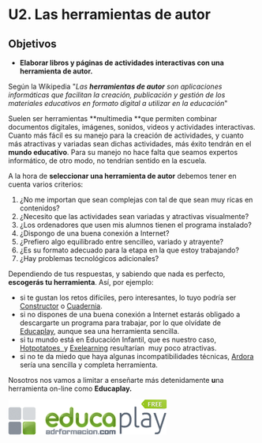 # U2. Las herramientas de autor

## Objetivos

*   **Elaborar libros y páginas de actividades interactivas con una herramienta de autor.**

Según la Wikipedia "_Las **herramientas de autor** son aplicaciones informáticas que facilitan la creación, publicación y gestión de los materiales educativos en formato digital a utilizar en la educación_" 

Suelen ser herramientas **multimedia **que permiten combinar documentos digitales, imágenes, sonidos, videos y actividades interactivas. Cuanto más fácil es su manejo para la creación de actividades, y cuanto más atractivas y variadas sean dichas actividades, más éxito tendrán en el **mundo educativo**. Para su manejo no hace falta que seamos expertos informático, de otro modo, no tendrían sentido en la escuela.

A la hora de **seleccionar una herramienta de autor** debemos tener en cuenta varios criterios:

1.  ¿No me importan que sean complejas con tal de que sean muy ricas en contenidos?
2.  ¿Necesito que las actividades sean variadas y atractivas visualmente?
3.  ¿Los ordenadores que usen mis alumnos tienen el programa instalado?
4.  ¿Dispongo de una buena conexión a Internet?
5.  ¿Prefiero algo equilibrado entre sencilleo, variado y atrayente?
6.  ¿Es su formato adecuado para la etapa en la que estoy trabajando?
7.  ¿Hay problemas tecnológicos adicionales?

Dependiendo de tus respuestas, y sabiendo que nada es perfecto, **escogerás tu herramienta**. Así, por ejemplo:

*   si te gustan los retos difíciles, pero interesantes, lo tuyo podría ser [Constructor](http://constructor.educarex.es/ "Web Constructor") o [Cuadernia](http://www.educa.jccm.es/educa-jccm/cm/temas/cuadernia "Web Cuadernia").
*   si no dispones de una buena conexión a Internet estarás obligado a descargarte un programa para trabajar, por lo que olvídate de [Educaplay](http://www.educaplay.com/ "Web Educaplay"), aunque sea una herramienta sencilla.
*   si tu mundo está en Educación Infantil, que es nuestro caso, [Hotpotatoes  ](http://hotpot.uvic.ca/ "Web Hotpotatoes")y [Exelearning](http://exelearning.net/ "Web de Exelearning") resultarían  muy poco atractivas.
*   si no te da miedo que haya algunas incompatibilidades técnicas, [Ardora](http://www.webardora.net/index_cas.htm "Web ARdora") sería una sencilla y completa herramienta.

Nosotros nos vamos a limitar a enseñarte más detenidamente **u**na herramienta on-line como **Educaplay.**


[![Logo Educaplay](img/educaplayfree.png "Logo Educaplay. Web oficial")](http://www.educaplay.com/ "Web Educaplay")
                                                     


